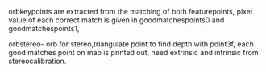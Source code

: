 orbkeypoints are extracted from the matching of both featurepoints, pixel value of each correct match is given in 
goodmatchespoints0 and goodmatchespoints1, 

orbstereo- orb for stereo,triangulate point to find depth with point3f, each good matches point on map is printed out, need extrinsic and intrinsic from stereocalibration.


